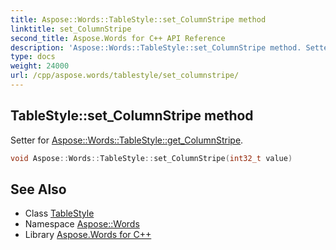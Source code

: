 ```yaml
---
title: Aspose::Words::TableStyle::set_ColumnStripe method
linktitle: set_ColumnStripe
second_title: Aspose.Words for C++ API Reference
description: 'Aspose::Words::TableStyle::set_ColumnStripe method. Setter for Aspose::Words::TableStyle::get_ColumnStripe in C++.'
type: docs
weight: 24000
url: /cpp/aspose.words/tablestyle/set_columnstripe/
---
```

## TableStyle::set_ColumnStripe method


Setter for [Aspose::Words::TableStyle::get_ColumnStripe](../get_columnstripe/).

```cpp
void Aspose::Words::TableStyle::set_ColumnStripe(int32_t value)
```

## See Also

* Class [TableStyle](../)
* Namespace [Aspose::Words](../../)
* Library [Aspose.Words for C++](../../../)
